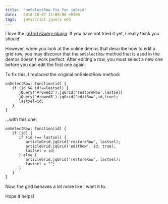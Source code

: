 ```yaml
---
title:	"onSelectRow fix for jqGrid"
date:	2010-10-07 12:00:00 +0100
tags: 	javascript jquery web
---
```



I love the [jqGrid jQuery plugin](http://www.trirand.com/blog/). If you have not
tried it yet, I really think you should.

However, when you look at the online demos that describe how to edit a grid row,
you may discover that the `onSelectRow` method that is used in the demos doesn't
work perfect. After editing a row, you must select a new one before you can edit
the first one again.

To fix this, I replaced the original onSelectRow method:

	onSelectRow: function(id) {
	   if (id && id!==lastsel) {
	      jQuery('#rowed3').jqGrid('restoreRow',lastsel)
	      jQuery('#rowed3').jqGrid('editRow',id,true);
	      lastsel=id;
	   }
	}

...with this one:

	onSelectRow: function(id) {
	   if (id) {
	      if (id !== lastsel) {
	         articleGrid.jqGrid('restoreRow', lastsel);
	         articleGrid.jqGrid('editRow', id, true);
	         lastsel = id;
	      } else {
	         articleGrid.jqGrid('restoreRow', lastsel);
	         lastsel = "";
	      }
	   }
	}

Now, the grid behaves a lot more like I want it to. 

Hope it helps!
